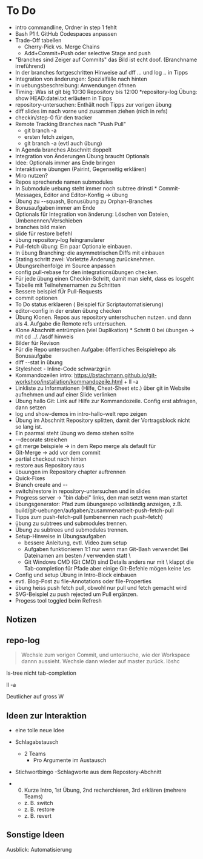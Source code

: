 # To Do

 * intro commandline, Ordner in step 1 fehlt
 * Bash P1 f. GitHub Codespaces anpassen
 * Trade-Off tabellen
   - Cherry-Pick vs. Merge Chains
   - Add+Commit+Push oder selective Stage and push
 * "Branches sind Zeiger auf Commits" das Bild ist echt doof. (Branchname irreführend)
 * In der branches fortgeschritten Hinweise auf dff ... und log .. in Tipps
 * Integration von änderungen: Spezialfälle nach hinten 
 * in uebungsbeschreibung: Anwendungen öfnnen 
 * Timing: Was ist git big 10:30 Repository bis 12:00
 *repository-log Übung: show HEAD:datei.txt erläutern in Tipps
 * repository-untersuchen: Enthält noch Tipps zur vorigen übung
 * diff slides im nach vorne und zusammen ziehen (nich in refs)
 * checkin/step-0 für den tracker
 * Remote Tracking Branches nach "Push Pull"
   - git branch -a
   - ersten fetch zeigen,
   - git branch -a (evtl auch übung)
 * In Agenda branches Abschnitt doppelt
 * Integration von Änderungen Übung braucht Optionals
 * Idee: Optionals immer ans Ende bringen
 * Interaktivere übungen (Pairint, Gegenseitig erklären)
 * Miro nutzen?
 * Repos sprechende namen  submodules
 * In Submodule uebung steht immer noch subtree drinsti * Commit-Messages, Editor and Editor-Konfig -> übung
 * Übung zu --squash, Bonusübung zu Orphan-Branches
 * Bonusaufgaben immer am Ende
 * Optionals für Integration von änderung: Löschen von Dateien, Umbenennen/Verschieben
 * branches bild malen
 * slide für restore befehl
 * übung repository-log feingranularer
 * Pull-fetch übung: Ein paar Optionale einbauen.
 * In übung Branching: die asymmetrischen Diffs mit einbauen
 * Stating schritt zwei: Vorletzte Änderung zurücknehmen.
 * Übungsreihenfolge im Source anpassen
 * config pull-rebase for den integrationsübungen checken.
 * Für jede übung einen Checkin-Schritt, damit man sieht, dass es losgeht
 * Tabelle mit Teilnehmernamen zu Schritten
 * Bessere beispiel fÜr Pull-Requests
 * commit optionen
 * To Do status erklaeren
  ( Beispiel für Scriptautomatisierung)
 * editor-config in der ersten übung checken 
 * Übung Klonen. Repos aus repository unterschuchen nutzen. und dann als 4. Aufgabe die Remote refs untersuchen.
 * Klone Abschnitt entrümplen (viel Duplikation) * Schritt 0 bei übungen -> mit cd ../../asdf hinweis
 * Bilder für Revison
 * Für die Repo untersuchen Aufgabe: öffentliches Beispielrepo als Bonusaufgabe
 * diff --stat in übung
 * Stylesheet - Inline-Code schwarzgrün
 * Kommandozeilen intro: https://bstachmann.github.io/git-workshop/installation/kommandozeile.html + ll -a
 * Linkliste zu Informationen (Hilfe, Cheat-Sheet etc.) über git in Website aufnehmen und auf einer Slide verlinken
 * Übung hallo Git: Link auf Hilfe zur Kommandozeile. Config erst abfragen, dann setzen
 * log und show-demos im intro-hallo-welt repo zeigen
 * Übung im Abschnitt Repository splitten, damit der Vortragsblock nicht so lang ist.
 * Ein paarmal steht übung wo demo stehen sollte
 * --decorate streichen
 * git merge beispiele -> in dem Repo merge als default für
 * Git-Merge -> add vor dem commit
 * partial checkout nach hinten
 * restore aus Repository raus
 * übuungen im Repository chapter auftrennen
 * Quick-Fixes
 * Branch create and --
 * switch/restore  in repository-untersuchen und in slides
 * Progress server -> "bin dabei" links, den man setzt wenn man startet
 * übungsgenerator: Pfad zum übungsrepo vollständig anzeigen, z.B. build/git-uebungen/aufgaben/zusammenarbeit-push-fetch-pull
 * Tipps zum push-fetch-pull (umbenennen nach push-fetch)
 * übung zu subtrees und submodules trennen.
 * Übung zu subtrees und submodules trennen.
 * Setup-Hinweise in Übungsaufgaben
   - bessere Anleitung, evtl. Video zum setup
   - Aufgaben funktionieren 1:1 nur wenn man Git-Bash verwendet
     Bei Dateinamen am besten / verwenden statt \
   - Git Windows CMD (Git CMD) sind Details anders
     nur mit \ klappt die Tab-completion für Pfade
     aber einige Git-Befehle mögen keine \es
  * Config und setup Übung in Intro-Block einbauen
  * evtl. Blog-Post zu file-Annotations oder file-Properties
  * übung heiss push fetch pull, obwohl nur pull und fetch gemacht wird
  * SVG-Beispiel zu push rejected um Pull ergänzen.
  * Progess tool toggled beim Refresh



   ## Notizen

## repo-log

>Wechsle zum vorigen Commit, und untersuche, wie der Workspace dannn aussieht. Wechsle dann wieder auf master zurück.
löshc


ls-tree nicht tab-completion

ll -a

Deutlicher auf gross W



## Ideen zur Interaktion
 * eine tolle neue Idee

 * Schlagabstausch
   - 2 Teams
     * Pro Argumente im Austausch
 * Stichwortbingo
   -Schlagworte aus dem Repostory-Abchnitt    
 * 0. Kurze Intro, 1st Übung, 2nd recherchieren, 3rd erklären (mehrere Teams)
   - z. B. switch
   - z. B. restore
   - z. B. revert

## Sonstige Ideen

Ausblick: Automatisierung
    

